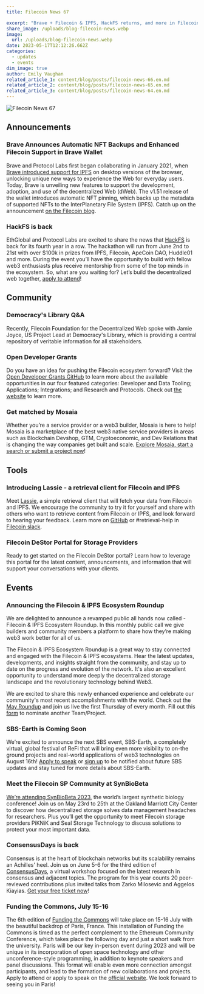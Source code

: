 ```yaml
---
title: Filecoin News 67

excerpt: "Brave + Filecoin & IPFS, HackFS returns, and more in Filecoin News 67."
share_image: /uploads/blog-filecoin-news.webp
image:
  url: /uploads/blog-filecoin-news.webp
date: 2023-05-17T12:12:26.662Z
categories:
  - updates
  - events
dim_image: true
author: Emily Vaughan
related_article_1: content/blog/posts/filecoin-news-66.en.md
related_article_2: content/blog/posts/filecoin-news-65.en.md
related_article_3: content/blog/posts/filecoin-news-64.en.md
---
```


![Filecoin News 67](/uploads/filecoin-news-67.webp)

## Announcements

### Brave Announces Automatic NFT Backups and Enhanced Filecoin Support in Brave Wallet

Brave and Protocol Labs first began collaborating in January 2021, when [Brave introduced support for IPFS](https://brave.com/brave-integrates-ipfs/) on desktop versions of the browser, unlocking unique new ways to experience the Web for everyday users. Today, Brave is unveiling new features to support the development, adoption, and use of the decentralized Web (dWeb). The v1.51 release of the wallet introduces automatic NFT pinning, which backs up the metadata of supported NFTs to the InterPlanetary File System (IPFS). Catch up on the announcement [on the Filecoin blog](https://filecoin.io/blog/posts/brave-announces-automatic-nft-backups-and-enhanced-filecoin-support-in-brave-wallet/). 

### HackFS is back

EthGlobal and Protocol Labs are excited to share the news that [HackFS](https://ethglobal.com/events/hackfs2023) is back for its fourth year in a row. The hackathon will run from June 2nd to 21st with over $100k in prizes from IPFS, Filecoin, ApeCoin DAO, Huddle01 and more. During the event you’ll have the opportunity to build with fellow web3 enthusiasts plus receive mentorship from some of the top minds in the ecosystem. So, what are you waiting for? Let’s build the decentralized web together, [apply to attend](https://ethglobal.com/events/hackfs2023)! 

## Community 

### Democracy's Library Q\&A 

Recently, Filecoin Foundation for the Decentralized Web spoke with Jamie Joyce, US Project Lead at Democracy's Library, which is providing a central repository of veritable information for all stakeholders.

### Open Developer Grants

Do you have an idea for pushing the Filecoin ecosystem forward? Visit the [Open Developer Grants GitHub](https://github.com/filecoin-project/devgrants/blob/master/open-grants/README.md) to learn more about the available opportunities in our four featured categories: Developer and Data Tooling; Applications; Integrations; and Research and Protocols. Check out [the website](https://github.com/filecoin-project/devgrants/blob/master/open-grants/README.md) to learn more. 

### Get matched by Mosaia

Whether you’re a service provider or a web3 builder, Mosaia is here to help! Mosaia is a marketplace of the best web3 native service providers in areas such as Blockchain Devshop, GTM, Cryptoeconomic, and Dev Relations that is changing the way companies get built and scale. [Explore Mosaia, start a search or submit a project now](https://www.mosaia.io/)!

## Tools 

### Introducing Lassie - a retrieval client for Filecoin and IPFS

Meet [Lassie](https://docs.filecoin.io/basics/how-retrieval-works/basic-retrieval/#lassie-http-daemon), a simple retrieval client that will fetch your data from Filecoin and IPFS. We encourage the community to try it for yourself and share with others who want to retrieve content from Filecoin or IPFS, and look forward to hearing your feedback. Learn more on [GitHub](https://github.com/filecoin-project/lassie) or #retrieval-help in [Filecoin slack](http://filecoin.io/slack).

### Filecoin DeStor Portal for Storage Providers

Ready to get started on the Filecoin DeStor portal? Learn how to leverage this portal for the latest content, announcements, and information that will support your conversations with your clients.

## Events 

### Announcing the Filecoin & IPFS Ecosystem Roundup

We are delighted to announce a revamped public all hands now called - Filecoin & IPFS Ecosystem Roundup. In this monthly public call we give builders and community members a platform to share how they’re making web3 work better for all of us.

The Filecoin & IPFS Ecosystem Roundup is a great way to stay connected and engaged with the Filecoin & IPFS ecosystems. Hear the latest updates, developments, and insights straight from the community, and stay up to date on the progress and evolution of the network. It's also an excellent opportunity to understand more deeply the decentralized storage landscape and the revolutionary technology behind Web3.

We are excited to share this newly enhanced experience and celebrate our community's most recent accomplishments with the world. Check out the [May Roundup](https://www.youtube.com/watch?v=kXnSklUL5NE) and join us live the first Thursday of every month. Fill out this [form](https://airtable.com/shrcadO9WAnQ5nJvA) to nominate another Team/Project.

### SBS-Earth is Coming Soon

We’re excited to announce the next SBS event, SBS-Earth, a completely virtual, global festival of ReFi that will bring even more visibility to on-the ground projects and real-world applications of web3 technologies on August 16th! [Apply to speak](https://airtable.com/shrDMbSOehx2XDiho) or [sign up](https://airtable.com/shrHLnufwtCcugTtm) to be notified about future SBS updates and stay tuned for more details about SBS-Earth.

### Meet the Filecoin SP Community at SynBioBeta

[We’re attending SynBioBeta 2023](https://destor.io/resources/events/synbiobeta), the world’s largest synthetic biology conference! Join us on May 23rd to 25th at the Oakland Marriott City Center to discover how decentralized storage solves data management headaches for researchers. Plus you’ll get the opportunity to meet Filecoin storage providers PiKNiK and Seal Storage Technology to discuss solutions to protect your most important data.

### ConsensusDays is back

Consensus is at the heart of blockchain networks but its scalability remains an Achilles' heel. Join us on June 5-6 for the third edition of [ConsensusDays](https://research.protocol.ai/sites/consensusday23/), a virtual workshop focused on the latest research in consensus and adjacent topics. The program for this year counts 20 peer-reviewed contributions plus invited talks from Zarko Milosevic and Aggelos Kiayias. [Get your free ticket now](https://lu.ma/consensusdays23)!

### Funding the Commons, July 15-16

The 6th edition of [Funding the Commons](https://fundingthecommons.io/) will take place on 15-16 July with the beautiful backdrop of Paris, France. This installation of Funding the Commons is timed as the perfect complement to the Ethereum Community Conference, which takes place the following day and just a short walk from the university. Paris will be our key in-person event during 2023 and will be unique in its incorporation of open space technology and other unconference-style programming, in addition to keynote speakers and panel discussions. This format will enable even more connection amongst participants, and lead to the formation of new collaborations and projects. Apply to attend or apply to speak on the [official website](https://fundingthecommons.io/). We look forward to seeing you in Paris!

